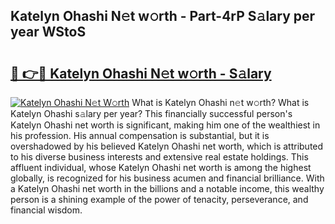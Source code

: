 ## Katelyn Ohashi N𝚎t w𝚘rth - Part-4rP S𝚊lary per year WStoS

# <h2><a href="http://gc4n2ll.nevu.top/?p=Katelyn+Ohashi">🔗 👉🔴 Katelyn Ohashi N𝚎t w𝚘rth - S𝚊lary</a></h2>

[![Katelyn Ohashi N𝚎t W𝚘rth](https://i.imgur.com/Oavwk0R.jpeg)](http://gc4n2ll.nevu.top/?p=Katelyn+Ohashi)
What is Katelyn Ohashi n𝚎t w𝚘rth? What is Katelyn Ohashi s𝚊lary per year?
This financially successful person's Katelyn Ohashi net worth is significant, making him one of the wealthiest in his profession. His annual compensation is substantial, but it is overshadowed by his believed Katelyn Ohashi net worth, which is attributed to his diverse business interests and extensive real estate holdings. This affluent individual, whose Katelyn Ohashi net worth is among the highest globally, is recognized for his business acumen and financial brilliance. With a Katelyn Ohashi net worth in the billions and a notable income, this wealthy person is a shining example of the power of tenacity, perseverance, and financial wisdom.
